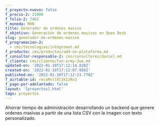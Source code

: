 ```yaml
---
f_proyecto-nuevo: false
f_precio-2: 21000
f_folio-2: 7462
f_moneda: MXN
title: Generador de ordenes masivo
f_objetivo: Generación de ordenes masivas en Open Desk
slug: generador-de-ordenes-masivo
f_programacion-2:
  - cms/tecnologias/integromat.md
f_producto: cms/productos/add-on-plataforma.md
f_consultor-responsable-2: cms/consultores/daniel.md
f_cliente: cms/cliente/fan-army-2we.md
updated-on: '2022-01-10T17:12:14.828Z'
created-on: '2022-01-10T17:12:07.956Z'
published-on: '2022-01-10T17:12:23.770Z'
f_airtable-id: recxMvllOl3kIzRv3
f_pago-por-adelantado: false
layout: '[proyectos].html'
tags: proyectos
---
```


Ahorrar tiempo de administración desarrollando un backend que genere ordenes masivas a partir de una lista CSV con la imagen con texto personalizado.
